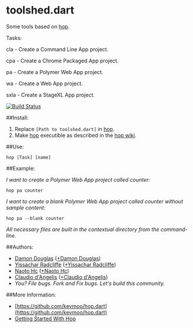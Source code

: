 toolshed.dart
=============

Some tools based on [hop](https://github.com/kevmoo/hop.dart).

Tasks:

cla - Create a Command Line App project.

cpa - Create a Chrome Packaged App project.

pa - Create a Polymer Web App project.

wa - Create a Web App project.

sxla - Create a StageXL App project.

[![Build Status](https://drone.io/github.com/damondouglas/toolshed.dart/status.png)](https://drone.io/github.com/damondouglas/toolshed.dart/latest)

##Install:

1.  Replace `[Path to toolshed.dart]` in [hop](https://github.com/damondouglas/toolshed.dart/blob/master/hop).
2.  Make [hop](https://github.com/damondouglas/toolshed.dart/blob/master/hop) executible as described in the [hop wiki](https://github.com/kevmoo/hop.dart/wiki/Using-Hop,-Part-3:-Transform-Your-Hop-Task-Application-Into-an-Executable-to-Run-Anywhere).

##Use:

`hop [Task] [name]`

##Example:

_I want to create a Polymer Web App project called counter:_

`hop pa counter`

_I want to create a blank Polymer Web App project called counter without sample content:_

`hop pa --blank counter`

_All necessary files are built in the contextual directory from the command-line._

##Authors:
 * [Damon Douglas](https://github.com/damondouglas) ([+Damon Douglas](https://plus.google.com/u/0/108940381045821372455))
 * [Yissachar Radcliffe](https://github.com/yissachar) ([+Yissachar Radcliffe](https://plus.google.com/u/0/103867820058265110617))
 * [Naoto Hc](https://github.com/ntaoo) ([+Naoto Hc](https://plus.google.com/116785868972125654368))
 * [Claudio d'Angelis](https://github.com/claudiodangelis) ([+Claudio d'Angelis](http://claudiodangelis.com/+))
 * _You? File bugs. Fork and Fix bugs. Let's build this community._

##More Information:
 * [https://github.com/kevmoo/hop.dart](https://github.com/kevmoo/hop.dart)
 * [Getting Started With Hop](https://github.com/kevmoo/hop.dart/wiki#getting-started-guides)
